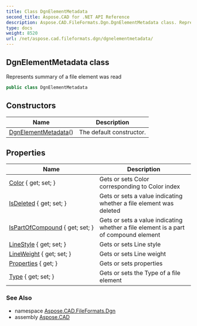 ```yaml
---
title: Class DgnElementMetadata
second_title: Aspose.CAD for .NET API Reference
description: Aspose.CAD.FileFormats.Dgn.DgnElementMetadata class. Represents summary of a file element was read
type: docs
weight: 8520
url: /net/aspose.cad.fileformats.dgn/dgnelementmetadata/
---
```

## DgnElementMetadata class

Represents summary of a file element was read

```csharp
public class DgnElementMetadata
```

## Constructors

| Name | Description |
| --- | --- |
| [DgnElementMetadata](dgnelementmetadata/)() | The default constructor. |

## Properties

| Name | Description |
| --- | --- |
| [Color](../../aspose.cad.fileformats.dgn/dgnelementmetadata/color/) { get; set; } | Gets or sets Color corresponding to Color index |
| [IsDeleted](../../aspose.cad.fileformats.dgn/dgnelementmetadata/isdeleted/) { get; set; } | Gets or sets a value indicating whether a file element was deleted |
| [IsPartOfCompound](../../aspose.cad.fileformats.dgn/dgnelementmetadata/ispartofcompound/) { get; set; } | Gets or sets a value indicating whether a file element is a part of compound element |
| [LineStyle](../../aspose.cad.fileformats.dgn/dgnelementmetadata/linestyle/) { get; set; } | Gets or sets Line style |
| [LineWeight](../../aspose.cad.fileformats.dgn/dgnelementmetadata/lineweight/) { get; set; } | Gets or sets Line weight |
| [Properties](../../aspose.cad.fileformats.dgn/dgnelementmetadata/properties/) { get; } | Gets or sets properties |
| [Type](../../aspose.cad.fileformats.dgn/dgnelementmetadata/type/) { get; set; } | Gets or sets the Type of a file element |

### See Also

* namespace [Aspose.CAD.FileFormats.Dgn](../../aspose.cad.fileformats.dgn/)
* assembly [Aspose.CAD](../../)


